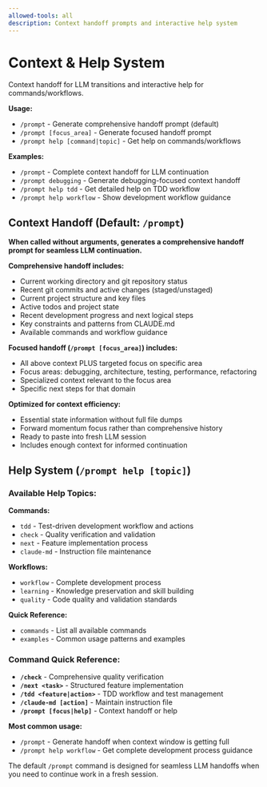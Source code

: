 ```yaml
---
allowed-tools: all
description: Context handoff prompts and interactive help system
---
```


# Context & Help System

Context handoff for LLM transitions and interactive help for commands/workflows.

**Usage:**
- `/prompt` - Generate comprehensive handoff prompt (default)
- `/prompt [focus_area]` - Generate focused handoff prompt  
- `/prompt help [command|topic]` - Get help on commands/workflows

**Examples:**
- `/prompt` - Complete context handoff for LLM continuation
- `/prompt debugging` - Generate debugging-focused context handoff
- `/prompt help tdd` - Get detailed help on TDD workflow
- `/prompt help workflow` - Show development workflow guidance

## Context Handoff (Default: `/prompt`)

**When called without arguments, generates a comprehensive handoff prompt for seamless LLM continuation.**

**Comprehensive handoff includes:**
- Current working directory and git repository status
- Recent git commits and active changes (staged/unstaged)
- Current project structure and key files
- Active todos and project state
- Recent development progress and next logical steps
- Key constraints and patterns from CLAUDE.md
- Available commands and workflow guidance

**Focused handoff (`/prompt [focus_area]`) includes:**
- All above context PLUS targeted focus on specific area
- Focus areas: debugging, architecture, testing, performance, refactoring
- Specialized context relevant to the focus area
- Specific next steps for that domain

**Optimized for context efficiency:**
- Essential state information without full file dumps
- Forward momentum focus rather than comprehensive history
- Ready to paste into fresh LLM session
- Includes enough context for informed continuation

## Help System (`/prompt help [topic]`)

### **Available Help Topics:**

**Commands:**
- `tdd` - Test-driven development workflow and actions
- `check` - Quality verification and validation
- `next` - Feature implementation process
- `claude-md` - Instruction file maintenance

**Workflows:**
- `workflow` - Complete development process
- `learning` - Knowledge preservation and skill building
- `quality` - Code quality and validation standards

**Quick Reference:**
- `commands` - List all available commands
- `examples` - Common usage patterns and examples

### **Command Quick Reference:**
- **`/check`** - Comprehensive quality verification
- **`/next <task>`** - Structured feature implementation  
- **`/tdd <feature|action>`** - TDD workflow and test management
- **`/claude-md [action]`** - Maintain instruction file
- **`/prompt [focus|help]`** - Context handoff or help

**Most common usage:**
- `/prompt` - Generate handoff when context window is getting full
- `/prompt help workflow` - Get complete development process guidance

The default `/prompt` command is designed for seamless LLM handoffs when you need to continue work in a fresh session.